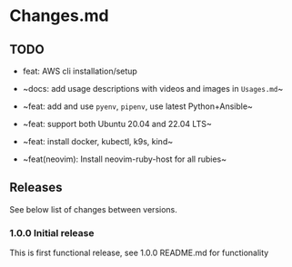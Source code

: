 # Changes.md

## TODO

- feat: AWS cli installation/setup

- ~docs: add usage descriptions with videos and images in `Usages.md`~
- ~feat: add and use `pyenv`, `pipenv`, use latest Python+Ansible~
- ~feat: support both Ubuntu 20.04 and 22.04 LTS~
- ~feat: install docker, kubectl, k9s, kind~
- ~feat(neovim): Install neovim-ruby-host for all rubies~

## Releases

See below list of changes between versions.

### 1.0.0 Initial release

This is first functional release, see 1.0.0 README.md for functionality
